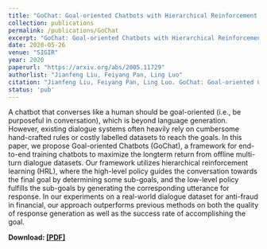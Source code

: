 ```yaml
---
title: "GoChat: Goal-oriented Chatbots with Hierarchical Reinforcement Learning"
collection: publications
permalink: /publications/GoChat
excerpt: "GoChat: Goal-oriented Chatbots with Hierarchical Reinforcement Learning"
date: 2020-05-26
venue: "SIGIR"
year: 2020
paperurl: "https://arxiv.org/abs/2005.11729"
authorlist: "Jianfeng Liu, Feiyang Pan, Ling Luo"
citation: "Jianfeng Liu, Feiyang Pan, Ling Luo. GoChat: Goal-oriented Chatbots with Hierarchical Reinforcement Learning. In SIGIR-2020."
status: 'pub'
---
```

A chatbot that converses like a human should be goal-oriented (i.e., be purposeful in conversation), which is beyond language generation. However, existing dialogue systems often heavily rely on cumbersome hand-crafted rules or costly labelled datasets to reach the goals. In this paper, we propose Goal-oriented Chatbots (GoChat), a framework for end-to-end training chatbots to maximize the longterm return from offline multi-turn dialogue datasets. Our framework utilizes hierarchical reinforcement learning (HRL), where the high-level policy guides the conversation towards the final goal by determining some sub-goals, and the low-level policy fulfills the sub-goals by generating the corresponding utterance for response. In our experiments on a real-world dialogue dataset for anti-fraud in financial, our approach outperforms previous methods on both the quality of response generation as well as the success rate of accomplishing the goal.

**Download: [[PDF]](https://arxiv.org/abs/2005.11729)**
